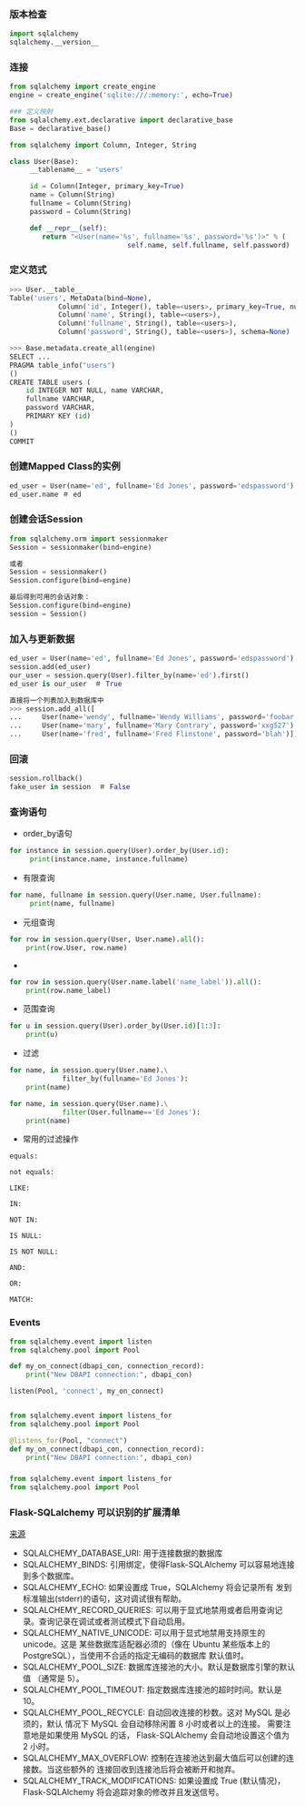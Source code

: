 
### 版本检查

```python
import sqlalchemy
sqlalchemy.__version__
```

### 连接

```python
from sqlalchemy import create_engine
engine = create_engine('sqlite:///:memory:', echo=True)

### 定义映射
from sqlalchemy.ext.declarative import declarative_base
Base = declarative_base()

from sqlalchemy import Column, Integer, String

class User(Base):
     __tablename__ = 'users'

     id = Column(Integer, primary_key=True)
     name = Column(String)
     fullname = Column(String)
     password = Column(String)

     def __repr__(self):
        return "<User(name='%s', fullname='%s', password='%s')>" % (
                             self.name, self.fullname, self.password)
```

### 定义范式

```python
>>> User.__table__ 
Table('users', MetaData(bind=None),
            Column('id', Integer(), table=<users>, primary_key=True, nullable=False),
            Column('name', String(), table=<users>),
            Column('fullname', String(), table=<users>),
            Column('password', String(), table=<users>), schema=None)

>>> Base.metadata.create_all(engine)
SELECT ...
PRAGMA table_info("users")
()
CREATE TABLE users (
    id INTEGER NOT NULL, name VARCHAR,
    fullname VARCHAR,
    password VARCHAR,
    PRIMARY KEY (id)
)
()
COMMIT
```

### 创建Mapped Class的实例

```python
ed_user = User(name='ed', fullname='Ed Jones', password='edspassword')
ed_user.name ＃ ed
```

### 创建会话Session

```python
from sqlalchemy.orm import sessionmaker
Session = sessionmaker(bind=engine)

或者
Session = sessionmaker()
Session.configure(bind=engine)

最后得到可用的会话对象：
Session.configure(bind=engine)
session = Session()
```


### 加入与更新数据

```python
ed_user = User(name='ed', fullname='Ed Jones', password='edspassword')
session.add(ed_user)
our_user = session.query(User).filter_by(name='ed').first()
ed_user is our_user  ＃ True

直接将一个列表加入到数据库中
>>> session.add_all([
...     User(name='wendy', fullname='Wendy Williams', password='foobar'),
...     User(name='mary', fullname='Mary Contrary', password='xxg527'),
...     User(name='fred', fullname='Fred Flinstone', password='blah')])
```

### 回滚

```python
session.rollback()
fake_user in session  ＃ False
```

### 查询语句

+ order_by语句

```python
for instance in session.query(User).order_by(User.id):
     print(instance.name, instance.fullname)
```

+ 有限查询

```python
for name, fullname in session.query(User.name, User.fullname):
     print(name, fullname)
```

+ 元组查询

```python
for row in session.query(User, User.name).all():
    print(row.User, row.name)
```

+ 

```python
for row in session.query(User.name.label('name_label')).all():
    print(row.name_label)
```

+ 范围查询

```python
for u in session.query(User).order_by(User.id)[1:3]:
    print(u)
```
  
+ 过滤

```python
for name, in session.query(User.name).\
             filter_by(fullname='Ed Jones'):
    print(name)

for name, in session.query(User.name).\
             filter(User.fullname=='Ed Jones'):
    print(name)
```

+ 常用的过滤操作

```
equals:

not equals:

LIKE:

IN:

NOT IN:

IS NULL:

IS NOT NULL:

AND:

OR:

MATCH:
```

### Events

```python
from sqlalchemy.event import listen
from sqlalchemy.pool import Pool

def my_on_connect(dbapi_con, connection_record):
    print("New DBAPI connection:", dbapi_con)

listen(Pool, 'connect', my_on_connect)


from sqlalchemy.event import listens_for
from sqlalchemy.pool import Pool

@listens_for(Pool, "connect")
def my_on_connect(dbapi_con, connection_record):
    print("New DBAPI connection:", dbapi_con)

```
### 

```python
from sqlalchemy.event import listens_for
from sqlalchemy.pool import Pool
```

### Flask-SQLalchemy 可以识别的扩展清单

[来源](http://www.pythondoc.com/flask-sqlalchemy/config.html)

+ SQLALCHEMY_DATABASE_URI: 用于连接数据的数据库
+ SQLALCHEMY_BINDS: 引用绑定，使得Flask-SQLAlchemy 可以容易地连接到多个数据库。
+ SQLALCHEMY_ECHO: 如果设置成 True，SQLAlchemy 将会记录所有 发到标准输出(stderr)的语句，这对调试很有帮助。
+ SQLALCHEMY_RECORD_QUERIES: 可以用于显式地禁用或者启用查询记录。查询记录在调试或者测试模式下自动启用。
+ SQLALCHEMY_NATIVE_UNICODE: 可以用于显式地禁用支持原生的 unicode。这是 某些数据库适配器必须的（像在 Ubuntu 某些版本上的 PostgreSQL），当使用不合适的指定无编码的数据库 默认值时。
+ SQLALCHEMY_POOL_SIZE: 数据库连接池的大小。默认是数据库引擎的默认值 （通常是 5）。
+ SQLALCHEMY_POOL_TIMEOUT: 指定数据库连接池的超时时间。默认是 10。
+ SQLALCHEMY_POOL_RECYCLE: 自动回收连接的秒数。这对 MySQL 是必须的，默认 情况下 MySQL 会自动移除闲置 8 小时或者以上的连接。 需要注意地是如果使用 MySQL 的话， Flask-SQLAlchemy 会自动地设置这个值为 2 小时。
+ SQLALCHEMY_MAX_OVERFLOW: 控制在连接池达到最大值后可以创建的连接数。当这些额外的 连接回收到连接池后将会被断开和抛弃。
+ SQLALCHEMY_TRACK_MODIFICATIONS: 如果设置成 True (默认情况)，Flask-SQLAlchemy 将会追踪对象的修改并且发送信号。